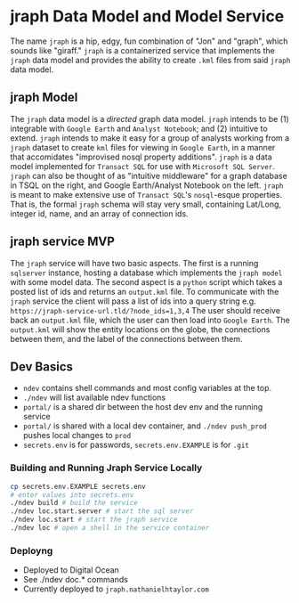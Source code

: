 # jraph Data Model and Model Service 
The name `jraph` is a hip, edgy, fun combination of "Jon" and "graph", which sounds like "giraff."
`jraph` is a containerized service that implements the `jraph` data model and provides the ability to create `.kml` files from said `jraph` data model.

## jraph Model
The `jraph` data model is a *directed* graph data model. 
`jraph` intends to be (1) integrable with `Google Earth` and `Analyst Notebook`; and (2) intuitive to extend.
`jraph` intends to make it easy for a group of analysts working from a `jraph` dataset to create `kml` files for viewing in `Google Earth`, in a manner that accomidates "improvised nosql property additions". 
`jraph` is a data model implemented for `Transact SQL` for use with `Microsoft SQL Server`.
`jraph` can also be thought of as "intuitive middleware" for a graph database in TSQL on the right, and Google Earth/Analyst Notebook on the left.
`jraph` is meant to make extensive use of `Transact SQL`'s `nosql`-esque properties.
That is, the formal `jraph` schema will stay very small, containing Lat/Long, integer id, name, and an array of connection ids.

## jraph service MVP
The `jraph` service will have two basic aspects. 
The first is a running `sqlserver` instance, hosting a database which implements the `jraph model` with some model data.
The second aspect is a `python` script which takes a posted list of ids and returns an `output.kml` file.
To communicate with the `jraph` service the client will pass a list of ids into a query string e.g. `https://jraph-service-url.tld/?node_ids=1,3,4`
The user should receive back an `output.kml` file, which the user can then load into `Google Earth`. 
The `output.kml` will show the entity locations on the globe, the connections between them, and the label of the connections between them.

## Dev Basics
* `ndev` contains shell commands and most config variables at the top.
* `./ndev` will list available ndev functions
* `portal/` is a shared dir between the host dev env and the running service
* `portal/` is shared with a local dev container, and `./ndev push_prod` pushes local changes to `prod`
* `secrets.env` is for passwords, `secrets.env.EXAMPLE` is for `.git`

### Building and Running Jraph Service Locally
```sh
cp secrets.env.EXAMPLE secrets.env
# enter values into secrets.env
./ndev build # build the service
./ndev loc.start.server # start the sql server 
./ndev loc.start # start the jraph service
./ndev loc # open a shell in the service container
```

### Deployng
* Deployed to Digital Ocean
* See ./ndev doc.* commands
* Currently deployed to `jraph.nathanielhtaylor.com`

